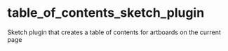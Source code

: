 # table_of_contents_sketch_plugin
Sketch plugin that creates a table of contents for artboards on the current page
